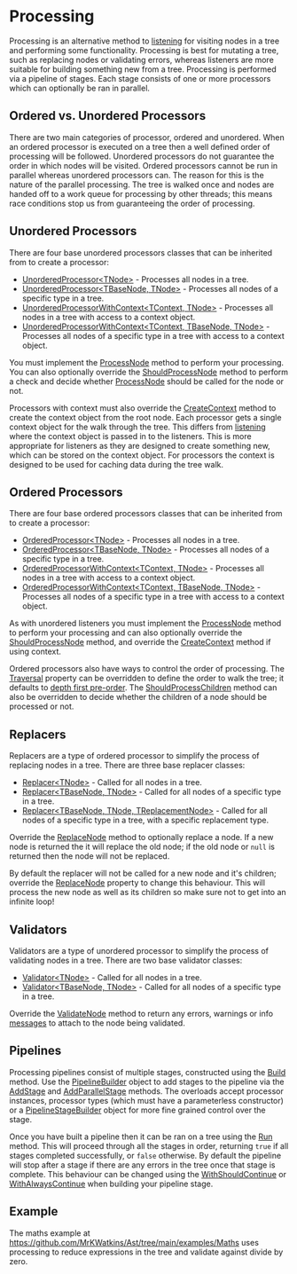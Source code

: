 # Processing

Processing is an alternative method to [listening](listeners.md) for visiting nodes in a tree and performing some functionality. Processing is best for
mutating a tree, such as replacing nodes or validating errors, whereas listeners are more suitable for building something new from a tree. Processing
is performed via a pipeline of stages. Each stage consists of one or more processors which can optionally be ran in parallel.

## Ordered vs. Unordered Processors

There are two main categories of processor, ordered and unordered. When an ordered processor is executed on a tree then a well defined order of processing
will be followed. Unordered processors do not guarantee the order in which nodes will be visited. Ordered processors cannot be run in parallel whereas
unordered processors can. The reason for this is the nature of the parallel processing. The tree is walked once and nodes are handed off to a work queue
for processing by other threads; this means race conditions stop us from guaranteeing the order of processing.

## Unordered Processors

There are four base unordered processors classes that can be inherited from to create a processor:

* [UnorderedProcessor\<TNode\>](xref:MrKWatkins.Ast.Processing.UnorderedProcessor\`1) - Processes all nodes in a tree.
* [UnorderedProcessor\<TBaseNode, TNode\>](xref:MrKWatkins.Ast.Processing.UnorderedProcessor\`2) - Processes all nodes of a specific type in a tree.
* [UnorderedProcessorWithContext\<TContext, TNode\>](xref:MrKWatkins.Ast.Processing.UnorderedProcessorWithContext\`2) - Processes all nodes in a tree with access to a context object.
* [UnorderedProcessorWithContext\<TContext, TBaseNode, TNode\>](xref:MrKWatkins.Ast.Processing.UnorderedProcessorWithContext\`3) - Processes all nodes of a specific type in a tree with access to a
  context object.

You must implement the [ProcessNode](xref:MrKWatkins.Ast.Processing.UnorderedProcessor\`1.ProcessNode(\`0)) method to perform your processing. You can also
optionally override the [ShouldProcessNode](xref:MrKWatkins.Ast.Processing.UnorderedProcessor\`1.ShouldProcessNode(\`0)) method to perform a check and decide
whether [ProcessNode](xref:MrKWatkins.Ast.Processing.UnorderedProcessor\`1.ProcessNode(\`0)) should be called for the node or not.

Processors with context must also override the [CreateContext](xref:MrKWatkins.Ast.Processing.UnorderedProcessorWithContext\`2.CreateContext(\`1)) method to create the context object
from the root node. Each processor gets a single context object for the walk through the tree. This differs from [listening](listeners.md) where the context object is
passed in to the listeners. This is more appropriate for listeners as they are designed to create something new, which can be stored on the context object. For processors
the context is designed to be used for caching data during the tree walk.

## Ordered Processors

There are four base ordered processors classes that can be inherited from to create a processor:

* [OrderedProcessor\<TNode\>](xref:MrKWatkins.Ast.Processing.OrderedProcessor\`1) - Processes all nodes in a tree.
* [OrderedProcessor\<TBaseNode, TNode\>](xref:MrKWatkins.Ast.Processing.OrderedProcessor\`2) - Processes all nodes of a specific type in a tree.
* [OrderedProcessorWithContext\<TContext, TNode\>](xref:MrKWatkins.Ast.Processing.OrderedProcessorWithContext\`2) - Processes all nodes in a tree with access to a context object.
* [OrderedProcessorWithContext\<TContext, TBaseNode, TNode\>](xref:MrKWatkins.Ast.Processing.OrderedProcessorWithContext\`3) - Processes all nodes of a specific type in a tree with access to a context
  object.

As with unordered listeners you must implement the [ProcessNode](xref:MrKWatkins.Ast.Processing.OrderedProcessor\`1.ProcessNode(\`0)) method to perform your processing
and can also optionally override the [ShouldProcessNode](xref:MrKWatkins.Ast.Processing.OrderedProcessor\`1.ShouldProcessNode(\`0)) method, and override the
[CreateContext](xref:MrKWatkins.Ast.Processing.OrderedProcessorWithContext\`2.CreateContext(\`1)) method if using context.

Ordered processors also have ways to control the order of processing. The [Traversal](xref:MrKWatkins.Ast.Processing.OrderedProcessor\`1.Traversal) property can be overridden
to define the order to walk the tree; it defaults to [depth first pre-order](xref:MrKWatkins.Ast.Traversal.DepthFirstPreOrderTraversal\`1). The
[ShouldProcessChildren](xref:MrKWatkins.Ast.Processing.OrderedProcessor\`1.ShouldProcessChildren(\`0)) method can also be overridden to decide whether the children of
a node should be processed or not.

## Replacers

Replacers are a type of ordered processor to simplify the process of replacing nodes in a tree. There are three base replacer classes:

* [Replacer\<TNode\>](xref:MrKWatkins.Ast.Processing.Replacer\`1) - Called for all nodes in a tree.
* [Replacer\<TBaseNode, TNode\>](xref:MrKWatkins.Ast.Processing.Replacer\`2) - Called for all nodes of a specific type in a tree.
* [Replacer\<TBaseNode, TNode, TReplacementNode\>](xref:MrKWatkins.Ast.Processing.Replacer\`3) - Called for all nodes of a specific type in a tree, with a specific replacement type.

Override the [ReplaceNode](xref:MrKWatkins.Ast.Processing.Replacer\`1.ReplaceNode(\`0)) method to optionally replace a node. If a new node is returned the it will replace the old
node; if the old node or `null` is returned then the node will not be replaced.

By default the replacer will not be called for a new node and it's children; override the [ReplaceNode](xref:MrKWatkins.Ast.Processing.Replacer\`1.ProcessReplacements)
property to change this behaviour. This will process the new node as well as its children so make sure not to get into an infinite loop!

## Validators

Validators are a type of unordered processor to simplify the process of validating nodes in a tree. There are two base validator classes:

* [Validator\<TNode\>](xref:MrKWatkins.Ast.Processing.Validator\`1) - Called for all nodes in a tree.
* [Validator\<TBaseNode, TNode\>](xref:MrKWatkins.Ast.Processing.Validator\`2) - Called for all nodes of a specific type in a tree.

Override the [ValidateNode](xref:MrKWatkins.Ast.Processing.Validator\`1.ValidateNode(\`0)) method to return any errors, warnings or info
[messages](xref:MrKWatkins.Ast.Message) to attach to the node being validated.

## Pipelines

Processing pipelines consist of multiple stages, constructed using the [Build](xref:MrKWatkins.Ast.Processing.Pipeline\`1.Build(System.Action{MrKWatkins.Ast.Processing.PipelineBuilder{\`0}}))
method. Use the [PipelineBuilder](xref:MrKWatkins.Ast.Processing.PipelineBuilder\`1) object to add stages to the pipeline via
the [AddStage](xref:MrKWatkins.Ast.Processing.PipelineBuilder\`1.AddStage(System.Action{MrKWatkins.Ast.Processing.SerialPipelineStageBuilder{\`0}}))
and [AddParallelStage](xref:MrKWatkins.Ast.Processing.PipelineBuilder\`1.AddParallelStage(System.Action{MrKWatkins.Ast.Processing.ParallelPipelineStageBuilder{\`0}})) methods. The overloads accept
processor instances, processor types (which must
have a parameterless constructor) or a [PipelineStageBuilder](xref:MrKWatkins.Ast.Processing.PipelineStageBuilder\`3) object for more fine grained control over the stage.

Once you have built a pipeline then it can be ran on a tree using the [Run](xref:MrKWatkins.Ast.Processing.Pipeline\`1.Run(\`0)) method. This will proceed through all the stages
in order, returning `true` if all stages completed successfully, or `false` otherwise. By default the pipeline will stop after a stage if there are any errors in the tree
once that stage is complete. This behaviour can be changed using the [WithShouldContinue](xref:MrKWatkins.Ast.Processing.PipelineStageBuilder\`3.WithShouldContinue(System.Func{\`2,System.Boolean})) or
[WithAlwaysContinue](xref:MrKWatkins.Ast.Processing.PipelineStageBuilder\`3.WithAlwaysContinue) when building your pipeline stage.

## Example

The maths example at <https://github.com/MrKWatkins/Ast/tree/main/examples/Maths> uses processing to reduce expressions in the tree and validate against divide by zero.